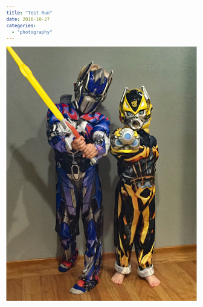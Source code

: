 ```yaml
---
title: "Test Run"
date: 2016-10-27
categories: 
  - "photography"
---
```


![](images/wp-1477536229086.jpg)
